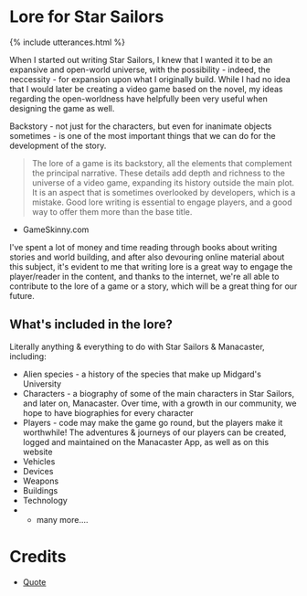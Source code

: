 # Lore for Star Sailors

{% include utterances.html %}

When I started out writing Star Sailors, I knew that I wanted it to be an expansive and open-world universe, with the possibility - indeed, the neccessity - for expansion upon what I originally build. While I had no idea that I would later be creating a video game based on the novel, my ideas regarding the open-worldness have helpfully been very useful when designing the game as well.

Backstory - not just for the characters, but even for inanimate objects sometimes - is one of the most important things that we can do for the development of the story.

> The lore of a game is its backstory, all the elements that complement the principal narrative. These details add depth and richness to the universe of a video game, expanding its history outside the main plot. It is an aspect that is sometimes overlooked by developers, which is a mistake. Good lore writing is essential to engage players, and a good way to offer them more than the base title.

- GameSkinny.com

I've spent a lot of money and time reading through books about writing stories and world building, and after also devouring online material about this subject, it's evident to me that writing lore is a great way to engage the player/reader in the content, and thanks to the internet, we're all able to contribute to the lore of a game or a story, which will be a great thing for our future.

## What's included in the lore?
Literally anything & everything to do with Star Sailors & Manacaster, including:

* Alien species - a history of the species that make up Midgard's University
* Characters - a biography of some of the main characters in Star Sailors, and later on, Manacaster. Over time, with a growth  in our community, we hope to have biographies for every character
* Players - code may make the game go round, but the players make it worthwhile! The adventures & journeys of our players can be created, logged and maintained on the Manacaster App, as well as on this website
* Vehicles
* Devices
* Weapons
* Buildings
* Technology
* + many more....


# Credits
* [Quote](https://www.gameskinny.com/ow6z1/telling-stories-the-importance-of-lore-in-video-games)